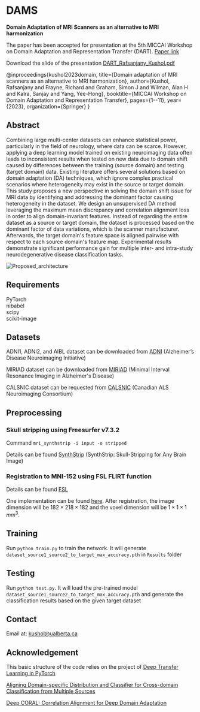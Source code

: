 # DAMS
**Domain Adaptation of MRI Scanners as an alternative to MRI harmonization**

The paper has been accepted for presentation at the 5th MICCAI Workshop on Domain Adaptation and Representation Transfer (DART). [Paper link](https://link.springer.com/chapter/10.1007/978-3-031-45857-6_1)

Download the slide of the presentation [DART_Rafsanjany_Kushol.pdf](https://github.com/rkushol/DAMS/files/12877285/DART_Rafsanjany_Kushol.pdf)

@inproceedings{kushol2023domain,
  title={Domain adaptation of MRI scanners as an alternative to MRI harmonization},
  author={Kushol, Rafsanjany and Frayne, Richard and Graham, Simon J and Wilman, Alan H and Kalra, Sanjay and Yang, Yee-Hong},
  booktitle={MICCAI Workshop on Domain Adaptation and Representation Transfer},
  pages={1--11},
  year={2023},
  organization={Springer}
}


## Abstract
Combining large multi-center datasets can enhance statistical power, particularly in the field of neurology, where data can be scarce. However, applying a deep learning model trained on existing neuroimaging data often leads to inconsistent results when tested on new data due to domain shift caused by differences between the training (source domain) and testing (target domain) data. Existing literature offers several solutions based on domain adaptation (DA) techniques, which ignore complex practical scenarios where heterogeneity may exist in the source or target domain. This study proposes a new perspective in solving the domain shift issue for MRI data by identifying and addressing the dominant factor causing heterogeneity in the dataset. We design an unsupervised DA method leveraging the maximum mean discrepancy and correlation alignment loss in order to align domain-invariant features. Instead of regarding the entire dataset as a source or target domain, the dataset is processed based on the dominant factor of data variations, which is the scanner manufacturer. Afterwards, the target domain's feature space is aligned pairwise with respect to each source domain's feature map. Experimental results demonstrate significant performance gain for multiple inter- and intra-study neurodegenerative disease classification tasks.

![Proposed_architecture](https://github.com/rkushol/DAMS/assets/76894940/35c6283a-8a8c-472c-b480-2eb8027b9678)



## Requirements
PyTorch  
nibabel  
scipy  
scikit-image  


## Datasets
ADNI1, ADNI2, and AIBL dataset can be downloaded from [ADNI](http://adni.loni.usc.edu/) (Alzheimer’s Disease Neuroimaging Initiative)

MIRIAD dataset can be downloaded from [MIRIAD](http://miriad.drc.ion.ucl.ac.uk) (Minimal Interval Resonance Imaging in Alzheimer's Disease)

CALSNIC dataset can be requested from [CALSNIC](https://calsnic.org/) (Canadian ALS Neuroimaging Consortium)

## Preprocessing
### Skull stripping using Freesurfer v7.3.2
Command ``mri_synthstrip -i input -o stripped``

Details can be found [SynthStrip](https://surfer.nmr.mgh.harvard.edu/docs/synthstrip/) (SynthStrip: Skull-Stripping for Any Brain Image)


### Registration to MNI-152 using FSL FLIRT function
Details can be found [FSL](https://fsl.fmrib.ox.ac.uk/fsl/fslwiki/FLIRT)

One implementation can be found [here](https://github.com/vkola-lab/brain2020/tree/master/Data_Preprocess). After registration, the image dimension will be $182\times218\times182$ and the voxel dimension will be $1\times1\times1$ $mm^3$.



## Training
Run `python train.py` to train the network. It will generate `dataset_source1_source2_to_target_max_accuracy.pth` in `Results` folder


## Testing
Run `python test.py`. It will load the pre-trained model `dataset_source1_source2_to_target_max_accuracy.pth` and generate the classification results based on the given target dataset

## Contact
Email at: kushol@ualberta.ca

## Acknowledgement
This basic structure of the code relies on the project of [Deep Transfer Learning in PyTorch](https://github.com/easezyc/deep-transfer-learning/tree/master/MUDA/MFSAN)

[Aligning Domain-specific Distribution and Classifier for Cross-domain Classification from Multiple Sources](https://dl.acm.org/doi/pdf/10.1609/aaai.v33i01.33015989)

[Deep CORAL: Correlation Alignment for Deep Domain Adaptation](https://link.springer.com/chapter/10.1007/978-3-319-49409-8_35)
